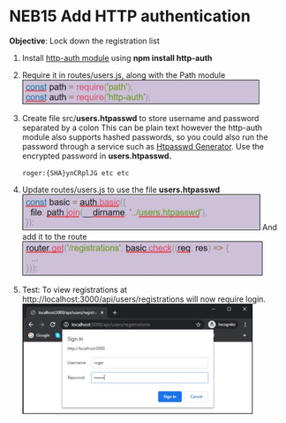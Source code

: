 # NEB15 Add HTTP authentication

**Objective**: Lock down the registration list

1.  Install [http-auth module](https://www.npmjs.com/package/http-auth) using **npm install http-auth**

2.  Require it in routes/users.js, along with the Path module
     ![neb15.1](.\images\neb\neb15.1.JPG)

4.  Create file src/**users.htpasswd**  to store username and password separated by a colon
    This can be plain text however the http-auth module also supports hashed passwords, so you could also run the password through a service such as  [Htpasswd Generator](http://www.htaccesstools.com/htpasswd-generator/).
    Use the encrypted password in **users.htpasswd.**

        roger:{SHA}ynCRplJG etc etc

5.  Update routes/users.js to use the file **users.htpasswd**
     ![neb15.2](.\images\neb\neb15.2.JPG)
    And add it to the route
     ![neb15.3](.\images\neb\neb15.3.JPG)

6.  Test:
    To view registrations at http://localhost:3000/api/users/registrations will now require login.
     ![neb15.4](.\images\neb\neb15.4.JPG)